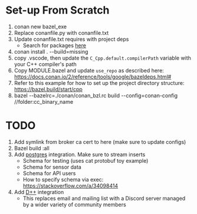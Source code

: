 # Set-up From Scratch
1. conan new bazel_exe
2. Replace conanfile.py with conanfile.txt
3. Update conanfile.txt requires with project deps
    - Search for packages [here](https://conan.io/center)
4. conan install . --build=missing
5. copy .vscode, then update the `C_Cpp.default.compilerPath` variable with your C++ compiler's path
6. Copy MODULE.bazel and update `use_repo` as described here: https://docs.conan.io/2/reference/tools/google/bazeldeps.html#
7. Refer to this example for how to set up the project directory structure: https://bazel.build/start/cpp
8. bazel --bazelrc=./conan/conan_bzl.rc build --config=conan-config //folder:cc_binary_name

# TODO
1. Add symlink from broker ca cert to here (make sure to update configs)
2. Bazel build :all
3. Add [postgres](https://conan.io/center/recipes/libpqxx?version=7.10.0) integration. Make sure to stream inserts
    - Schema for testing (uses cat protobuf toy example)
    - Schema for sensor data
    - Schema for API users
    - How to specify schema via exec: https://stackoverflow.com/a/34098414
4. Add [D++](https://conan.io/center/recipes/dpp?version=10.0.35) integration
    - This replaces email and mailing list with a Discord server managed by a wider variety of community members